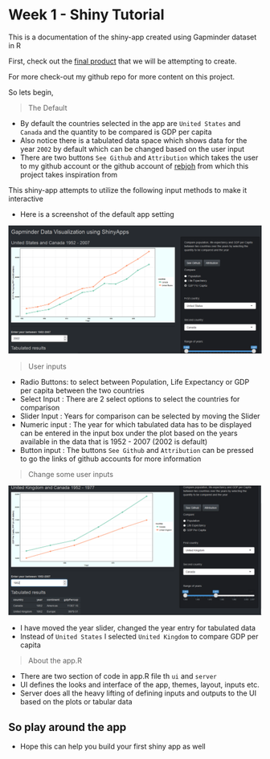 # Week 1 - Shiny Tutorial

This is a documentation of the shiny-app created using Gapminder dataset in R

First, check out the [final product](https://akshi8.shinyapps.io/Gapminder/) that we will be attempting to create.

For more check-out my github repo for more content on this project.

So lets begin,


>  The Default

* By default the countries selected in the app are `United States` and `Canada` and the quantity to be compared is GDP per capita
* Also notice there is a tabulated data space which shows data for the year `2002` by default which can be changed based on the user input
* There are two buttons `See Github` and `Attribution` which takes the user to my github account or the github account of [rebjoh](https://github.com/rebjoh/Gapminder-app) from which this project takes inspiration from

This shiny-app attempts to utilize the following input methods to make it interactive

* Here is a screenshot of the default app setting

![Default](First_window.PNG)


> User inputs

* Radio Buttons: to select between Population, Life Expectancy or GDP per capita between the two countries
* Select Input : There are 2 select options to select the countries for comparison
* Slider Input : Years for comparison can be selected by moving the Slider
* Numeric input : The year for which tabulated data has to be displayed can be entered in the input box under the plot based on the years available in the data that is 1952 - 2007 (2002 is default)
* Button input : The buttons  `See Github` and `Attribution` can be pressed to go the links of github accounts for more information


> Change some user inputs

![Default](Function1.PNG)

* I have moved the year slider, changed the year entry for tabulated data
* Instead of `United States` I selected `United Kingdom` to compare GDP per capita

> About the app.R

* There are two section of code in app.R file th `ui` and `server`
* UI defines the looks and  interface of the app, themes, layout, inputs etc.
* Server does all the heavy lifting of defining inputs and outputs to the UI based on the plots or tabular data

## So play around the app

* Hope this can help you build your first shiny app as well
